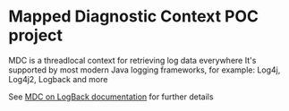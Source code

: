 # Mapped Diagnostic Context POC project

MDC is a threadlocal context for retrieving log data everywhere
It's supported by most modern Java logging frameworks, for example: Log4j, Log4j2, Logback and more

See [MDC on LogBack documentation](http://logback.qos.ch/manual/mdc.html) for further details